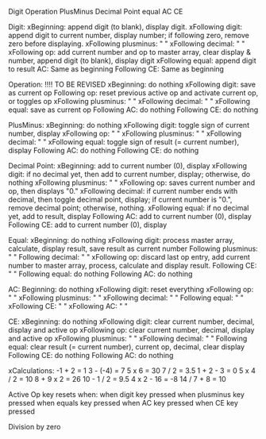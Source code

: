 Digit
Operation
PlusMinus
Decimal Point
equal
AC
CE


Digit:
  xBeginning: append digit (to blank), display digit.
  xFollowing digit: append digit to current number, display number; if following zero, remove zero before displaying.
  xFollowing plusminus:  " "
  xFollowing decimal:  " "
  xFollowing op:  add current number and op to master array, clear display & number, append digit (to blank), display digit
  xFollowing equal: append digit to result
            AC: Same as beginning
  Following CE: Same as beginning


Operation: !!!! TO BE REVISED
  xBeginning: do nothing
  xFollowing digit: save as current op
  Following op: reset previous active op and activate current op, or toggles op
  xFollowing plusminus: " "
  xFollowing decimal: " "
  xFollowing equal: save as current op
  Following AC: do nothing
  Following CE: do nothing

PlusMinus:
  xBeginning: do nothing
  xFollowing digit: toggle sign of current number, display
  xFollowing op:  " "
  xFollowing plusminus: " "
  xFollowing decimal: " "
  xFollowing equal: toggle sign of result (= current number), display
  Following AC: do nothing
  Following CE: do nothing

Decimal Point:
  xBeginning: add to current number (0), display
  xFollowing digit: if no decimal yet, then add to current number, display; otherwise, do nothing
  xFollowing plusminus: " "
  xFollowing op: saves current number and op, then displays "0."
  xFollowing decimal: if current number ends with decimal, then toggle decimal point, display; 
                      if current number is "0.", remove decimal point;
                      otherwise, nothing.
  xFollowing equal: if no decimal yet, add to result, display
  Following AC: add to current number (0), display
  Following CE: add to current number (0), display

Equal:
  xBeginning: do nothing
  xFollowing digit: process master array, calculate, display result, save result as current number
  Following plusminus: " "
  Following decimal: " " 
  xFollowing op: discard last op entry, add current number to master array, process, calculate and display result.
  Following CE: " "
  Following equal: do nothing
  Following AC: do nothing

AC:
  Beginning: do nothing
  xFollowing digit: reset everything
  xFollowing op: " "
  xFollowing plusminus: " "
  xFollowing decimal: " " 
  Following equal: " "
  xFollowing CE: " "
  xFollowing AC: " "

CE:
  xBeginning: do nothing
  xFollowing digit: clear current number, decimal, display and active op
  xFollowing op: clear current number, decimal, display and active op
  xFollowing plusminus: " "
  xFollowing decimal: " " 
  Following equal: clear result (= current number), current op, decimal, clear display
  Following CE: do nothing
  Following AC: do nothing

xCalculations:
  -1 + 2 = 1
  3 - (-4) = 7
  5 x 6 = 30
  7 / 2 = 3.5
  1 + 2 - 3 = 0
  5 x 4 / 2 = 10
  8 + 9 x 2 = 26
  10 - 1 / 2 = 9.5
  4 x 2 - 16 = -8
  14 / 7 + 8 = 10

Active Op key resets when:
  when digit key pressed
  when plusminus key pressed
  when equals key pressed
  when AC key pressed
  when CE key pressed

Division by zero
